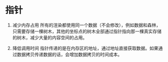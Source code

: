 # 指针

1. 减少内存占用
所有的渲染都使用同一个数据（不会修改），例如数据和森林，只需要存储一棵树木，其他的坐标点的树木全部通过指针指向那一棵真实存储的树木，减少大量的内容空间的占用。

2. 降低调用时间
指针传递的是在内存区的地址，通过地址直接获取数据。如果通过数据拷贝传递数据的话，会增加数据拷贝的时间成本。